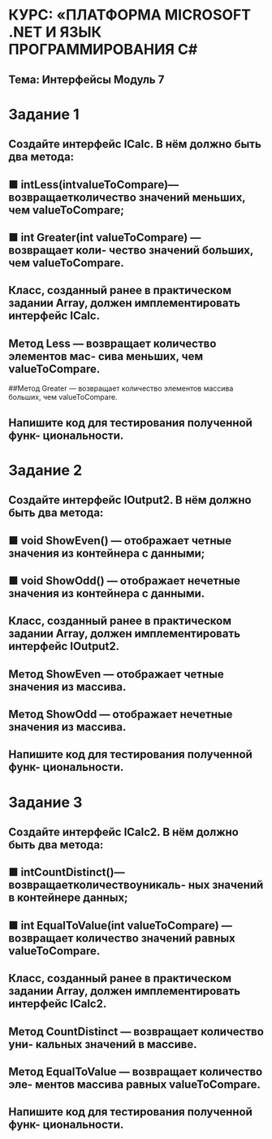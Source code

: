 # КУРС: «ПЛАТФОРМА MICROSOFT .NET И ЯЗЫК ПРОГРАММИРОВАНИЯ C#
## Тема: Интерфейсы Модуль 7
# Задание 1
## Создайте интерфейс ICalc. В нём должно быть два метода:
## ■ intLess(intvalueToCompare)—возвращаетколичество значений меньших, чем valueToCompare;
## ■ int Greater(int valueToCompare) — возвращает коли- чество значений больших, чем valueToCompare.
## Класс, созданный ранее в практическом задании Array, должен имплементировать интерфейс ICalc.
## Метод Less — возвращает количество элементов мас- сива меньших, чем valueToCompare.
##Метод Greater — возвращает количество элементов массива больших, чем valueToCompare.
## Напишите код для тестирования полученной функ- циональности.
# Задание 2
## Создайте интерфейс IOutput2. В нём должно быть два метода:
## ■ void ShowEven() — отображает четные значения из контейнера с данными;
## ■ void ShowOdd() — отображает нечетные значения из контейнера с данными.
## Класс, созданный ранее в практическом задании Array, должен имплементировать интерфейс IOutput2.
## Метод ShowEven — отображает четные значения из массива.
## Метод ShowOdd — отображает нечетные значения из массива.
## Напишите код для тестирования полученной функ- циональности.
# Задание 3
## Создайте интерфейс ICalc2. В нём должно быть два метода:
## ■ intCountDistinct()—возвращаетколичествоуникаль- ных значений в контейнере данных;
## ■ int EqualToValue(int valueToCompare) — возвращает количество значений равных valueToCompare.
## Класс, созданный ранее в практическом задании Array, должен имплементировать интерфейс ICalc2.
## Метод CountDistinct — возвращает количество уни- кальных значений в массиве.
## Метод EqualToValue — возвращает количество эле- ментов массива равных valueToCompare.
## Напишите код для тестирования полученной функ- циональности.

